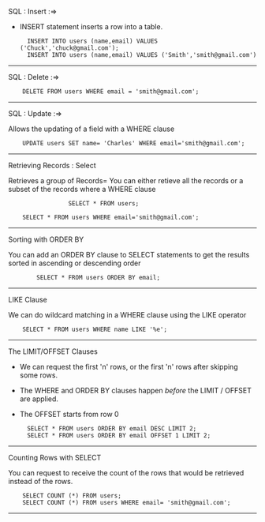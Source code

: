 SQL : Insert :=>

- INSERT statement inserts a row into a table.

        INSERT INTO users (name,email) VALUES ('Chuck','chuck@gmail.com');
        INSERT INTO users (name,email) VALUES ('Smith','smith@gmail.com')

----------------------------------------------------- 

SQL : Delete :=>

        DELETE FROM users WHERE email = 'smith@gmail.com';

----------------------------------------------------


SQL : Update :=>

Allows the updating of a field with a WHERE clause

        UPDATE users SET name= 'Charles' WHERE email='smith@gmail.com';

--------------------------------------------------------------

Retrieving Records : Select

Retrieves a group of Records= You can either retieve all the records or a subset of the records where a WHERE clause

                     SELECT * FROM users;

        SELECT * FROM users WHERE email='smith@gmail.com';


-----------------------------------------------------------------

Sorting with ORDER BY

You can add an ORDER BY clause to SELECT statements to get the results sorted in ascending or descending order

            SELECT * FROM users ORDER BY email;

--------------------------------------------------------------------

LIKE Clause

We can do wildcard matching in a WHERE clause using the LIKE operator

        SELECT * FROM users WHERE name LIKE '%e';

-----------------------------------------------------------------------     

The LIMIT/OFFSET Clauses
- We can request the first 'n' rows, or the first 'n' rows after skipping some rows.
- The WHERE and ORDER BY clauses happen *before* the LIMIT / OFFSET are applied.
- The OFFSET starts from row 0

        SELECT * FROM users ORDER BY email DESC LIMIT 2;
        SELECT * FROM users ORDER BY email OFFSET 1 LIMIT 2;

-----------------------------------------------------------------------
Counting Rows with SELECT

You can request to receive the count of the rows that would be retrieved instead of the rows.

        SELECT COUNT (*) FROM users;
        SELECT COUNT (*) FROM users WHERE email= 'smith@gmail.com';

----------------------------------------------------------------------        
